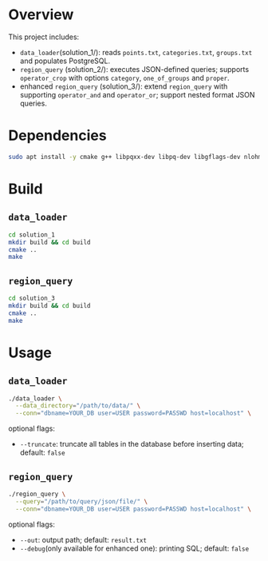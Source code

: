 # Overview

This project includes:
- `data_loader`(solution_1/): reads `points.txt`, `categories.txt`, `groups.txt` and populates PostgreSQL.
- `region_query` (solution_2/): executes JSON-defined queries; supports `operator_crop` with options `category`, `one_of_groups` and `proper`.
- enhanced `region_query` (solution_3/): extend `region_query` with supporting `operator_and` and `operator_or`; support nested format JSON queries.

# Dependencies

``` bash
sudo apt install -y cmake g++ libpqxx-dev libpq-dev libgflags-dev nlohmann-json3-dev postgresql
```

# Build

## `data_loader`

```bash
cd solution_1
mkdir build && cd build
cmake ..
make
```

## `region_query`

```bash
cd solution_3
mkdir build && cd build
cmake ..
make
```

# Usage

## `data_loader`

```bash
./data_loader \
  --data_directory="/path/to/data/" \
  --conn="dbname=YOUR_DB user=USER password=PASSWD host=localhost" \
```

optional flags:
- `--truncate`: truncate all tables in the database before inserting data;
default: `false`

## `region_query`

```bash
./region_query \
  --query="/path/to/query/json/file/" \
  --conn="dbname=YOUR_DB user=USER password=PASSWD host=localhost" \
```

optional flags:
- `--out`: output path;
default: `result.txt`
- `--debug`(only available for enhanced one): printing SQL;
default: `false`
